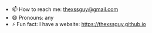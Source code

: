 - 📫 How to reach me: [thexssguy@gmail.com](mailto:thexssguy@gmail.com)
- 😄 Pronouns: any
- ⚡ Fun fact: I have a website: <https://thexssguy.github.io>
